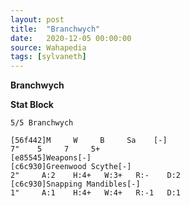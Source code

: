 ```yaml
---
layout: post
title:  "Branchwych"
date:   2020-12-05 00:00:00
source: Wahapedia
tags: [sylvaneth]
---
```


**Branchwych**

**Stat Block**
```
5/5 Branchwych
```

```
[56f442]M     W     B     Sa    [-]
7"    5     7     5+    
[e85545]Weapons[-]
[c6c930]Greenwood Scythe[-]
2"     A:2    H:4+   W:3+   R:-    D:2   
[c6c930]Snapping Mandibles[-]
1"     A:1    H:4+   W:4+   R:-1   D:1   
```
    